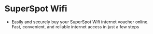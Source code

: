 # SuperSpot Wifi

-   Easily and securely buy your SuperSpot Wifi internet voucher online. Fast, convenient, and reliable internet access in just a few steps
